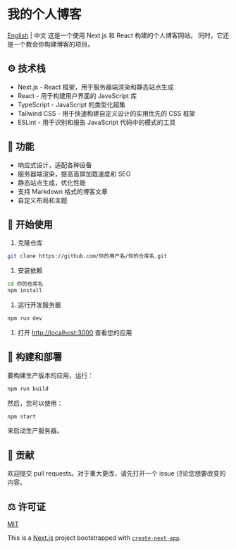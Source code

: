 # 我的个人博客
[English](./README_EN.md) | 中文
这是一个使用 Next.js 和 React 构建的个人博客网站。
同时，它还是一个教会你构建博客的项目。

## ⚙️ 技术栈

- Next.js - React 框架，用于服务器端渲染和静态站点生成
- React - 用于构建用户界面的 JavaScript 库
- TypeScript - JavaScript 的类型化超集
- Tailwind CSS - 用于快速构建自定义设计的实用优先的 CSS 框架
- ESLint - 用于识别和报告 JavaScript 代码中的模式的工具

## 🔋 功能

- 响应式设计，适配各种设备
- 服务器端渲染，提高首屏加载速度和 SEO
- 静态站点生成，优化性能
- 支持 Markdown 格式的博客文章
- 自定义布局和主题

## 🚀 开始使用

1. 克隆仓库
```bash
git clone https://github.com/你的用户名/你的仓库名.git
```
1. 安装依赖
```bash
cd 你的仓库名
npm install
```
1. 运行开发服务器
```bash
npm run dev
```
1. 打开 [http://localhost:3000](http://localhost:3000) 查看您的应用

## 🧱 构建和部署

要构建生产版本的应用，运行：
```bash
npm run build
```
然后，您可以使用：
```bash
npm start
```
来启动生产服务器。

## 🌟 贡献

欢迎提交 pull requests。对于重大更改，请先打开一个 issue 讨论您想要改变的内容。

## ⚖️ 许可证

[MIT](https://choosealicense.com/licenses/mit/)


This is a [Next.js](https://nextjs.org/) project bootstrapped with [`create-next-app`](https://github.com/vercel/next.js/tree/canary/packages/create-next-app).



